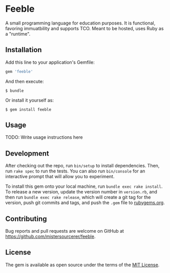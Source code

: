 # Feeble

A small programming language for education purposes.
It is functional, favoring immuatbility and supports TCO.
Meant to be hosted, uses Ruby as a "runtime".

## Installation

Add this line to your application's Gemfile:

```ruby
gem 'feeble'
```

And then execute:

    $ bundle

Or install it yourself as:

    $ gem install feeble

## Usage

TODO: Write usage instructions here

## Development

After checking out the repo, run `bin/setup` to install dependencies. Then, run `rake spec` to run the tests. You can also run `bin/console` for an interactive prompt that will allow you to experiment.

To install this gem onto your local machine, run `bundle exec rake install`. To release a new version, update the version number in `version.rb`, and then run `bundle exec rake release`, which will create a git tag for the version, push git commits and tags, and push the `.gem` file to [rubygems.org](https://rubygems.org).

## Contributing

Bug reports and pull requests are welcome on GitHub at https://github.com/mistersourcerer/feeble.

## License

The gem is available as open source under the terms of the [MIT License](https://opensource.org/licenses/MIT).
